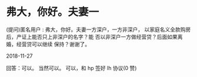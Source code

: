 # 弗大，你好。夫妻一

(提问)匿名用户 : 弗大，你好。夫妻一方深户，一方非深户， 以家庭名义全款购房后，产证上能否只上非深户的名字？能 否以非深户一方做经营贷？后面如果离婚，经营贷可以继续 保持？谢谢了。

2018-11-27

回答：可以。 当然可以。 可以，和 hp 签好 lh 协议(0 赞)